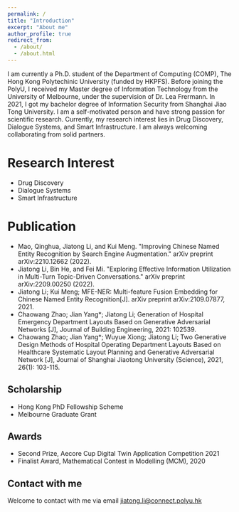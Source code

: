 ```yaml
---
permalink: /
title: "Introduction"
excerpt: "About me"
author_profile: true
redirect_from: 
  - /about/
  - /about.html
---
```


I am currently a Ph.D. student of the Department of Computing (COMP), The Hong Kong Polytechinic University (funded by HKPFS). Before joining the PolyU, I received my Master degree of Information Technology from the University of Melbourne, under the supervision of Dr. Lea Frermann. In 2021, I got my bachelor degree of Information Security from Shanghai Jiao Tong University. I am a self-motivated person and have strong passion for scientific research. Currently, my research interest lies in Drug Discovery, Dialogue Systems, and Smart Infrastructure. I am always welcoming collaborating from solid partners.

Research Interest
======
* Drug Discovery
* Dialogue Systems
* Smart Infrastructure

Publication
======
* Mao, Qinghua, Jiatong Li, and Kui Meng. "Improving Chinese Named Entity Recognition by Search Engine Augmentation." arXiv preprint arXiv:2210.12662 (2022).
* Jiatong Li, Bin He, and Fei Mi. "Exploring Effective Information Utilization in Multi-Turn Topic-Driven Conversations." arXiv preprint arXiv:2209.00250 (2022).
* Jiatong Li; Kui Meng; MFE-NER: Multi-feature Fusion Embedding for Chinese Named Entity Recognition[J]. arXiv preprint arXiv:2109.07877, 2021.
* Chaowang Zhao; Jian Yang*; Jiatong Li; Generation of Hospital Emergency Department Layouts Based on Generative Adversarial Networks [J], Journal of Building Engineering, 2021: 102539.
* Chaowang Zhao; Jian Yang*; Wuyue Xiong; Jiatong Li; Two Generative Design Methods of Hospital Operating Department Layouts Based on Healthcare Systematic Layout Planning and Generative Adversarial Network [J], Journal of Shanghai Jiaotong University (Science), 2021, 26(1): 103-115.

Scholarship
------
* Hong Kong PhD Fellowship Scheme
* Melbourne Graduate Grant

Awards
------
* Second Prize, Aecore Cup Digital Twin Application Competition 2021
* Finalist Award, Mathematical Contest in Modelling (MCM), 2020



Contact with me
------
Welcome to contact with me via email
jiatong.li@connect.polyu.hk